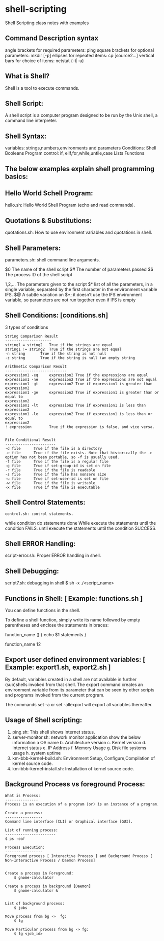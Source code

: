 # shell-scripting

Shell Scripting class notes with examples

Command Description syntax
--------------------------
angle brackets for required parameters: ping <hostname>
square brackets for optional parameters: mkdir [-p] <dirname>
ellipses for repeated items: cp <source1> [source2...] <dest>
vertical bars for choice of items: netstat {-t|-u}

What is Shell?
-------------
Shell is a tool to execute commands.

Shell Script:
------------
A shell script is a computer program designed to be run by the Unix shell, a command line interpreter. 

Shell Syntax:
-------------
variables: strings,numbers,environments and parameters
Conditions: Shell Booleans
Program control: if, elif,for,while,untile,case
Lists
Functions


The below examples explain shell programming basics:
---------------------------------------------------

Hello World Schell Program:
---------------------------
hello.sh: Hello World Shell Program (echo and read commands).



Quotations & Substitutions:
---------------------------
quotations.sh: How to use environment variables and quotations in shell.


Shell Parameters:
----------------
parameters.sh: shell command line arguments.

$0	The name of the shell script
$#	The number of parameters passed
$$	The process ID of the shell script

$1,$2,...	The parameters given to the script
$*		list of all the parameters, in a single variable, separated by the first character in the environment variable IFS.
$@ 		A subtle variation on $*; it doesn’t use the IFS environment variable, so parameters are not run together even if IFS is empty



Shell Conditions: [conditions.sh]
-----------------
3 types of conditions 

	String Comparison Result
	---------------------
	string1 = string2	True if the strings are equal
	string1 != string2	True if the strings are not equal
	-n string		True if the string is not null
	-z string		True if the string is null (an empty string

	Arithmetic Comparison Result
	----------------------------
	expression1 -eq		expression2 True if the expressions are equal
	expression1 -ne		expression2 True if the expressions are not equal
	expression1 -gt		expression2 True if expression1 is greater than expression2
	expression1 -ge		expression2 True if expression1 is greater than or equal to
	expression2
	expression1 -lt		expression2 True if expression1 is less than expression2
	expression1 -le		expression2 True if expression1 is less than or equal to
	expression2
	! expression		True if the expression is false, and vice versa.


	File Conditional Result
	-----------------------
	-d file		 True if the file is a directory
	-e file		 True if the file exists. Note that historically the -e option has not been portable, so -f is usually used.
	-f file		 True if the file is a regular file
	-g file		 True if set-group-id is set on file
	-r file		 True if the file is readable
	-s file		 True if the file has nonzero size
	-u file		 True if set-user-id is set on file
	-w file		 True if the file is writable
	-x file		 True if the file is executable



Shell Control Statements:
------------------------

	control.sh: control statements.

while condition
do
	statements
done
While execute the statements until the condition FAILS.
until execute the statements until the condition SUCCESS.


Shell ERROR Handling:
--------------------
script-error.sh: Proper ERROR handling in shell.



Shell Debugging:
---------------
script7.sh: debugging in shell
	$ sh -x ./<script_name>






Functions in Shell: [ Example: functions.sh ]
-------------------

You can define functions in the shell.

To define a shell function, simply write its name followed by empty parentheses and enclose the statements in braces:


function_name () 
{
	echo $1
	statements
}

function_name 12


Export user defined environment variables: [ Example: export1.sh, export2.sh ]
-----------------------------------------
By default, variables created in a shell are not available in further (sub)shells invoked from that shell. 
The export command creates an environment variable from its parameter that can be seen by other scripts and programs invoked from the current program.

The commands set -a or set -allexport will export all variables thereafter.







Usage of Shell scripting:
------------------------
1. ping.sh: This shell shows Internet status.
2. server-monitor.sh: network monitor application show the below information 
	a OS name
	b. Architecture version
	c. Kernel version
	d. Internet status
	e. IP Address
	f. Memory Usage
	g. Disk file systems usage
	h. system uptime
3. km-bbb-kernel-build.sh: Environment Setup, Configure,Compilation of kernel source code.
4. km-bbb-kernel-install.sh: Installation of kernel source code.
  





Background Process vs foreground Process:
-----------------------------------------

	What is Process: 
	---------------
	Process is an execution of a program (or) is an instance of a program.

	Create a process:
	-----------------
	Command line interface [CLI] or Graphical interface [GUI].

	List of running process: 
	-----------------------
	$ ps -eaf

	Process Execution:
	----------------- 
	Foreground process [ Interactive Process ] and Background Process [ Non-Interactive Process / Daemon Process]


	Create a process in Foreground:
		$ gnome-calculator 

	Create a process in background [Daemon]
		$ gnome-calculator &


	List of background process:
		$ jobs

	Move process from bg ->  fg:
		$ fg 
	
	Move Particular process from bg -> fg:
		$ fg <job_id>

